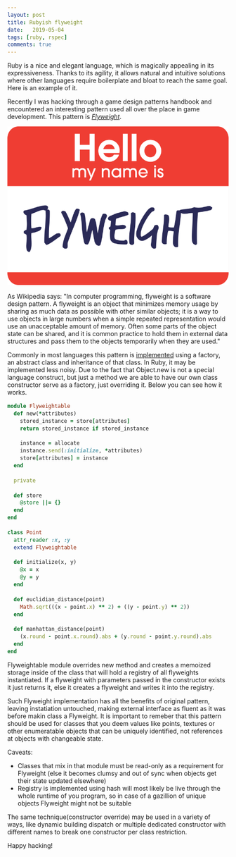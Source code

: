 ```yaml
---
layout: post
title: Rubyish flyweight
date:   2019-05-04
tags: [ruby, rspec]
comments: true
---
```


Ruby is a nice and elegant language, which is magically appealing in its expressiveness. Thanks to its agility, it allows natural and intuitive solutions where other languages require boilerplate and bloat to reach the same goal. Here is an example of it.

Recently I was hacking through a game design patterns handbook and encountered an interesting pattern used all over the place in game development. This pattern is [*Flyweight*](http://gameprogrammingpatterns.com/flyweight.html).

![Flyweight](/assets/images/flyweight.png)

As Wikipedia says: "In computer programming, flyweight is a software design pattern. A flyweight is an object that minimizes memory usage by sharing as much data as possible with other similar objects; it is a way to use objects in large numbers when a simple repeated representation would use an unacceptable amount of memory. Often some parts of the object state can be shared, and it is common practice to hold them in external data structures and pass them to the objects temporarily when they are used."

Commonly in most languages this pattern is [implemented](https://sourcemaking.com/design_patterns/flyweight/python/1) using a factory, an abstract class and inheritance of that class. In Ruby, it may be implemented less noisy. Due to the fact that Object.new is not a special language construct, but just a method we are able to have our own class constructor serve as a factory, just overriding it. Below you can see how it works.



```ruby
module Flyweightable
  def new(*attributes)
    stored_instance = store[attributes]
    return stored_instance if stored_instance

    instance = allocate
    instance.send(:initialize, *attributes)
    store[attributes] = instance
  end

  private

  def store
    @store ||= {}
  end
end

class Point
  attr_reader :x, :y
  extend Flyweightable

  def initialize(x, y)
    @x = x
    @y = y
  end

  def euclidian_distance(point)
    Math.sqrt(((x - point.x) ** 2) + ((y - point.y) ** 2))
  end

  def manhattan_distance(point)
    (x.round - point.x.round).abs + (y.round - point.y.round).abs
  end
end
```

Flyweightable module overrides new method and creates a memoized storage inside of the class that will hold a registry of all flyweights instantiated. If a flyweight with parameters passed in the constructor exists it just returns it, else it creates a flyweight and writes it into the registry.

Such Flyweight implementation has all the benefits of original pattern, leaving instatiation untouched, making external interface as fluent as it was before makin class a Flyweight. It is important to remeber that this pattern should be used for classes that you deem values like points, textures or other enumeratable objects that can be uniquely identified, not references at objects with changeable state.


Caveats:
- Classes that mix in that module must be read-only as a requirement for Flyweight (else it becomes clumsy and out of sync when objects get their state updated elsewhere)
- Registry is implemented using hash will most likely be live through the whole runtime of you program, so in case of a gazillion of unique objects Flyweight might not be suitable

The same technique(constructor override) may be used in a variety of ways, like dynamic building dispatch or multiple dedicated constructor with different names to break one constructor per class restriction.

Happy hacking!
